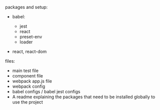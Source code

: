 packages and setup:
* babel:
  * jest
  * react
  * preset-env
  * loader

* react, react-dom

files:
* main test file
* component file
* webpack app.js file
* webpack config
* babel configs / babel jest configs
* A readme explaining the packages that need to be installed globally to use the project


